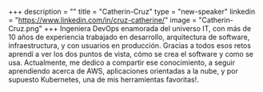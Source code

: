 +++
description = ""
title = "Catherin-Cruz"
type = "new-speaker"
linkedin = "https://www.linkedin.com/in/cruz-catherine/"
image = "Catherin-Cruz.png"
+++
Ingeniera DevOps enamorada del universo IT, con más de 10 años de experiencia trabajado en desarrollo,  arquitectura de software, infraestructura, y con usuarios en producción. Gracias a todos esos retos aprendí a ver los dos puntos de vista, cómo se crea el software y como se usa. Actualmente, me dedico a compartir ese conocimiento, a seguir aprendiendo acerca de AWS, aplicaciones orientadas a la nube, y por supuesto Kubernetes, una de mis herramientas favoritas!.